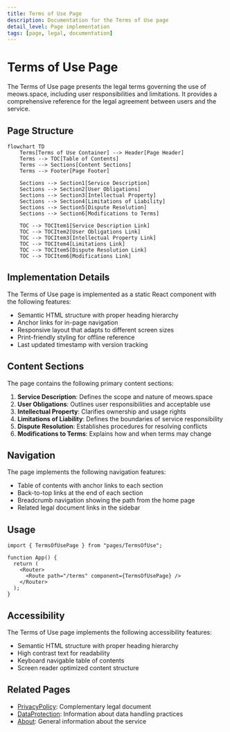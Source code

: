 ```yaml
---
title: Terms of Use Page
description: Documentation for the Terms of Use page
detail_level: Page implementation
tags: [page, legal, documentation]
---
```


# Terms of Use Page

The Terms of Use page presents the legal terms governing the use of meows.space, including user responsibilities and limitations. It provides a comprehensive reference for the legal agreement between users and the service.

## Page Structure

```mermaid
flowchart TD
    Terms[Terms of Use Container] --> Header[Page Header]
    Terms --> TOC[Table of Contents]
    Terms --> Sections[Content Sections]
    Terms --> Footer[Page Footer]

    Sections --> Section1[Service Description]
    Sections --> Section2[User Obligations]
    Sections --> Section3[Intellectual Property]
    Sections --> Section4[Limitations of Liability]
    Sections --> Section5[Dispute Resolution]
    Sections --> Section6[Modifications to Terms]

    TOC --> TOCItem1[Service Description Link]
    TOC --> TOCItem2[User Obligations Link]
    TOC --> TOCItem3[Intellectual Property Link]
    TOC --> TOCItem4[Limitations Link]
    TOC --> TOCItem5[Dispute Resolution Link]
    TOC --> TOCItem6[Modifications Link]
```

## Implementation Details

The Terms of Use page is implemented as a static React component with the following features:

- Semantic HTML structure with proper heading hierarchy
- Anchor links for in-page navigation
- Responsive layout that adapts to different screen sizes
- Print-friendly styling for offline reference
- Last updated timestamp with version tracking

## Content Sections

The page contains the following primary content sections:

1. **Service Description**: Defines the scope and nature of meows.space
2. **User Obligations**: Outlines user responsibilities and acceptable use
3. **Intellectual Property**: Clarifies ownership and usage rights
4. **Limitations of Liability**: Defines the boundaries of service responsibility
5. **Dispute Resolution**: Establishes procedures for resolving conflicts
6. **Modifications to Terms**: Explains how and when terms may change

## Navigation

The page implements the following navigation features:

- Table of contents with anchor links to each section
- Back-to-top links at the end of each section
- Breadcrumb navigation showing the path from the home page
- Related legal document links in the sidebar

## Usage

```tsx
import { TermsOfUsePage } from "pages/TermsOfUse";

function App() {
  return (
    <Router>
      <Route path="/terms" component={TermsOfUsePage} />
    </Router>
  );
}
```

## Accessibility

The Terms of Use page implements the following accessibility features:

- Semantic HTML structure with proper heading hierarchy
- High contrast text for readability
- Keyboard navigable table of contents
- Screen reader optimized content structure

## Related Pages

- [PrivacyPolicy](privacy-policy.md): Complementary legal document
- [DataProtection](data-protection.md): Information about data handling practices
- [About](about.md): General information about the service
